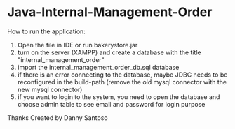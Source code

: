 # Java-Internal-Management-Order

How to run the application:
1. Open the file in IDE or run bakerystore.jar
2. turn on the server (XAMPP) and create a database with the title "internal_management_order"
3. import the internal_management_order_db.sql database
4. if there is an error connecting to the database, maybe JDBC needs to be reconfigured in the build-path (remove the old mysql connector with the new mysql connector)
5. if you want to login to the system, you need to open the database and choose admin table to see email and password for login purpose

Thanks
Created by Danny Santoso
